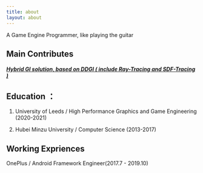 ```yaml
---
title: about
layout: about
---
```


A Game Engine Programmer, like playing the guitar


## Main Contributes

##### [ Hybrid GI solution, based on DDGI ( include Ray-Tracing and SDF-Tracing ) ](https://github.com/flwmxd/LuxGI)

## Education ：

1. University of Leeds / High Performance Graphics and Game Engineering (2020-2021)

2. Hubei Minzu University / Computer Science (2013-2017)

## Working Expriences

OnePlus / Android Framework Engineer(2017.7 - 2019.10)

